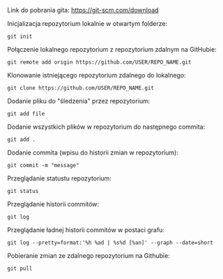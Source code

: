 Link do pobrania gita:
https://git-scm.com/download

Inicjalizacja repozytorium lokalnie w otwartym folderze:
```shell
git init
```

Połączenie lokalnego repozytorium z repozytorium zdalnym na GitHubie:
```shell
git remote add origin https://github.com/USER/REPO_NAME.git
```

Klonowanie istniejącego repozytorium zdalnego do lokalnego:
```shell
git clone https://github.com/USER/REPO_NAME.git
```

Dodanie pliku do "śledzenia" przez repozytorium:
```shell
git add file
```

Dodanie wszystkich plików w repozytorium do następnego commita:
```shell
git add .
```

Dodanie commita (wpisu do historii zmian w repozytorium):
```shell
git commit -m "message"
```

Przeglądanie statustu repozytorium:
```shell
git status
```

Przeglądanie historii commitów:
```shell
git log
```

Przeglądanie ładnej historii commitów w postaci grafu:
```shell
git log --pretty=format:'%h %ad | %s%d [%an]' --graph --date=short
```

Pobieranie zmian ze zdalnego repozytorium na Githubie:
```shell
git pull
```